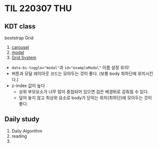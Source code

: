 # TIL 220307 THU

## KDT class

bootstrap Grid

1. [carousel](./01_carousel.html)
2. [modal](./02_modal.html)
3. [Grid System](./03.html)

- `data-bs-toggle="modal"`과 `id="exampleModal"` 이름 설정 유의!
- 버튼과 모달 레이아웃 코드는 모아두는 것이 좋다. (보통 body 최하단에 위치시킨다.)
- z-index 값이 높다
  - 상위 부모요소가 너무 많이 중첩되어 있으면 검은 배경뒤로 감춰질 수 있다.
  - 덮어 놓지 않고 최상위 요소로 body가 닫히는 위치(최하단)에 모아두는 것이 좋다.

## Daily study

1. Daily Algorithm
2. reading
3.
